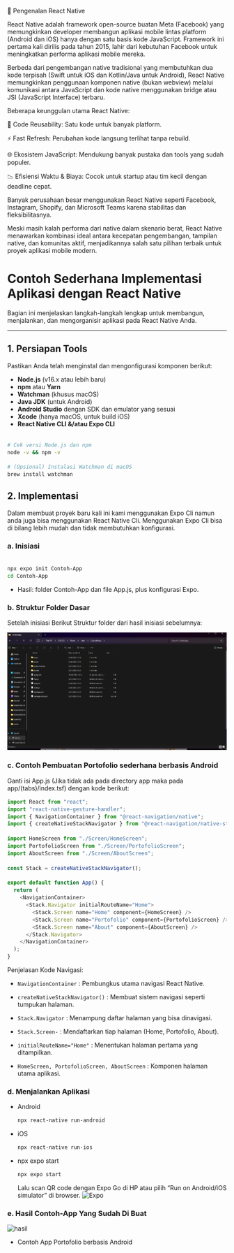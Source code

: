 📱 Pengenalan React Native

React Native adalah framework open-source buatan Meta (Facebook) yang memungkinkan developer membangun aplikasi mobile lintas platform (Android dan iOS) hanya dengan satu basis kode JavaScript. Framework ini pertama kali dirilis pada tahun 2015, lahir dari kebutuhan Facebook untuk meningkatkan performa aplikasi mobile mereka.

Berbeda dari pengembangan native tradisional yang membutuhkan dua kode terpisah (Swift untuk iOS dan Kotlin/Java untuk Android), React Native memungkinkan penggunaan komponen native (bukan webview) melalui komunikasi antara JavaScript dan kode native menggunakan bridge atau JSI (JavaScript Interface) terbaru.

Beberapa keunggulan utama React Native:

🔄 Code Reusability: Satu kode untuk banyak platform.

⚡ Fast Refresh: Perubahan kode langsung terlihat tanpa rebuild.

🌐 Ekosistem JavaScript: Mendukung banyak pustaka dan tools yang sudah populer.

📉 Efisiensi Waktu & Biaya: Cocok untuk startup atau tim kecil dengan deadline cepat.

Banyak perusahaan besar menggunakan React Native seperti Facebook, Instagram, Shopify, dan Microsoft Teams karena stabilitas dan fleksibilitasnya.

Meski masih kalah performa dari native dalam skenario berat, React Native menawarkan kombinasi ideal antara kecepatan pengembangan, tampilan native, dan komunitas aktif, menjadikannya salah satu pilihan terbaik untuk proyek aplikasi mobile modern.
# Contoh Sederhana Implementasi Aplikasi dengan React Native

Bagian ini menjelaskan langkah-langkah lengkap untuk membangun, menjalankan, dan mengorganisir aplikasi pada React Native Anda.

---

## 1. Persiapan Tools

Pastikan Anda telah menginstal dan mengonfigurasi komponen berikut:

- **Node.js** (v16.x atau lebih baru)  
- **npm** atau **Yarn**  
- **Watchman** (khusus macOS)  
- **Java JDK** (untuk Android)  
- **Android Studio** dengan SDK dan emulator yang sesuai  
- **Xcode** (hanya macOS, untuk build iOS)
- **React Native CLI &/atau Expo CLI**  

```bash

# Cek versi Node.js dan npm
node -v && npm -v

# (Opsional) Instalasi Watchman di macOS
brew install watchman
```

## 2. Implementasi

Dalam membuat proyek baru kali ini kami menggunakan Expo Cli namun anda juga bisa menggunakan React Native Cli. Menggunakan Expo Cli bisa di bilang lebih mudah dan tidak membutuhkan konfigurasi.

### a. Inisiasi 

```bash

npx expo init Contoh-App
cd Contoh-App
```
- Hasil: folder Contoh-App dan file App.js, plus konfigurasi Expo.

### b. Struktur Folder Dasar

Setelah inisiasi Berikut Struktur folder dari hasil inisiasi sebelumnya:

![Struktur Folder](https://github.com/corazonjordan/Project-Kelompok-2-React/blob/jordan--Pengenalan%26Impelementasi-React/Pengenalan%20React/Screenshot%202025-05-28%20222114.png)

### c. Contoh Pembuatan Portofolio sederhana berbasis Android 

Ganti isi App.js (Jika tidak ada pada directory app maka pada app/(tabs)/index.tsf) dengan kode berikut:

```javaScript
import React from "react";
import "react-native-gesture-handler";
import { NavigationContainer } from "@react-navigation/native";
import { createNativeStackNavigator } from "@react-navigation/native-stack";

import HomeScreen from "./Screen/HomeScreen";
import PortofolioScreen from "./Screen/PortofolioScreen";
import AboutScreen from "./Screen/AboutScreen";

const Stack = createNativeStackNavigator();

export default function App() {
  return (
    <NavigationContainer>
      <Stack.Navigator initialRouteName="Home">
        <Stack.Screen name="Home" component={HomeScreen} />
        <Stack.Screen name="Portofolio" component={PortofolioScreen} />
        <Stack.Screen name="About" component={AboutScreen} />
      </Stack.Navigator>
    </NavigationContainer>
  );
}

```
Penjelasan Kode Navigasi:

- `NavigationContainer` : Pembungkus utama navigasi React Native.

- `createNativeStackNavigator()` : Membuat sistem navigasi seperti tumpukan halaman.

- `Stack.Navigator` : Menampung daftar halaman yang bisa dinavigasi.

- `Stack.Screen-` : Mendaftarkan tiap halaman (Home, Portofolio, About).

- `initialRouteName="Home"` : Menentukan halaman pertama yang ditampilkan.

- `HomeScreen, PortofolioScreen, AboutScreen` : Komponen halaman utama aplikasi.

### d. Menjalankan Aplikasi 

- Android
  ```bash
  npx react-native run-android
  ```

- iOS
  ```bash
  npx react-native run-ios
  ```

- npx expo start
  ```bash
  npx expo start
  ```

  Lalu scan QR code dengan Expo Go di HP atau pilih “Run on Android/iOS simulator” di browser.
  ![Expo]()


### e. Hasil Contoh-App Yang Sudah Di Buat

![hasil]()

- Contoh App Portofolio berbasis Android









